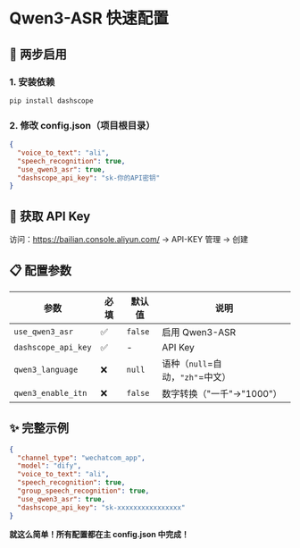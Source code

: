 # Qwen3-ASR 快速配置

## 🚀 两步启用

### 1. 安装依赖
```bash
pip install dashscope
```

### 2. 修改 config.json（项目根目录）

```json
{
  "voice_to_text": "ali",
  "speech_recognition": true,
  "use_qwen3_asr": true,
  "dashscope_api_key": "sk-你的API密钥"
}
```

## 🔑 获取 API Key

访问：https://bailian.console.aliyun.com/ → API-KEY 管理 → 创建

## 📋 配置参数

| 参数 | 必填 | 默认值 | 说明 |
|------|------|--------|------|
| `use_qwen3_asr` | ✅ | `false` | 启用 Qwen3-ASR |
| `dashscope_api_key` | ✅ | - | API Key |
| `qwen3_language` | ❌ | `null` | 语种（`null`=自动，`"zh"`=中文） |
| `qwen3_enable_itn` | ❌ | `false` | 数字转换（"一千"→"1000"） |

## ✨ 完整示例

```json
{
  "channel_type": "wechatcom_app",
  "model": "dify",
  "voice_to_text": "ali",
  "speech_recognition": true,
  "group_speech_recognition": true,
  "use_qwen3_asr": true,
  "dashscope_api_key": "sk-xxxxxxxxxxxxxxxx"
}
```

**就这么简单！所有配置都在主 config.json 中完成！**

